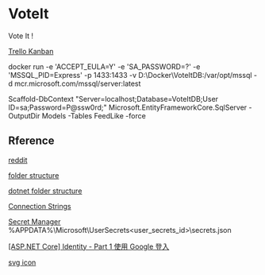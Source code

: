 # VoteIt
Vote It !

[Trello Kanban](https://trello.com/b/0vR0ujR0/voit-it)

docker run -e 'ACCEPT_EULA=Y' -e 'SA_PASSWORD=?' -e 'MSSQL_PID=Express' -p 1433:1433 -v D:\Docker\VoteItDB:/var/opt/mssql -d mcr.microsoft.com/mssql/server:latest

Scaffold-DbContext "Server=localhost;Database=VoteItDB;User ID=sa;Password=P@ssw0rd;" Microsoft.EntityFrameworkCore.SqlServer -OutputDir Models
-Tables FeedLike
-force

## Rference
[reddit](https://zh.wikipedia.org/wiki/Reddit)

[folder structure](https://stackoverflow.com/questions/446017/popular-folder-structure-for-build)

[dotnet folder structure](https://github.com/dotnet/project-system)

[Connection Strings](https://docs.microsoft.com/en-us/ef/core/miscellaneous/connection-strings)

[Secret Manager](https://docs.microsoft.com/zh-tw/aspnet/core/security/app-secrets?view=aspnetcore-2.2&tabs=windows)
%APPDATA%\Microsoft\UserSecrets\<user_secrets_id>\secrets.json

[[ASP.NET Core] Identity - Part 1 使用 Google 登入](https://blog.kevinyang.net/2018/05/31/aspnet-core-identity/)

[svg icon](https://www.flaticon.com/)